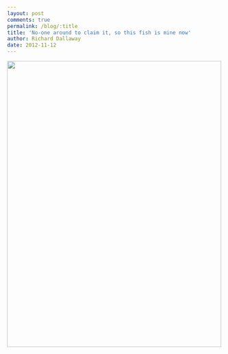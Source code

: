 ```yaml
---
layout: post
comments: true
permalink: /blog/:title
title: 'No-one around to claim it, so this fish is mine now'
author: Richard Dallaway
date: 2012-11-12
---
```


<div>
<a href="http://static.skitters.dallaway.com/2012-11-12 16.07.44.jpg">
<img width="500" src="http://static.skitters.dallaway.com/2012-11-12 16.07.44.jpg.500.jpg" height="670">
</a>
</div>

    
